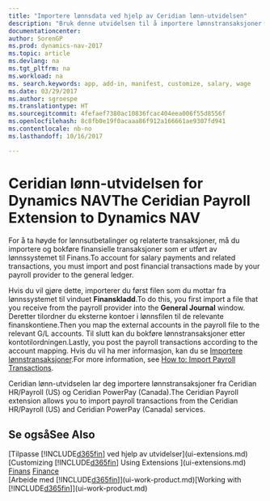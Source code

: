 ```yaml
---
title: "Importere lønnsdata ved hjelp av Ceridian lønn-utvidelsen"
description: "Bruk denne utvidelsen til å importere lønnstransaksjoner fra tjenestene Ceridian HR/Payroll (USA) og Ceridian PowerPay (Canada)."
documentationcenter: 
author: SorenGP
ms.prod: dynamics-nav-2017
ms.topic: article
ms.devlang: na
ms.tgt_pltfrm: na
ms.workload: na
ms. search.keywords: app, add-in, manifest, customize, salary, wage
ms.date: 03/29/2017
ms.author: sgroespe
ms.translationtype: HT
ms.sourcegitcommit: 4fefaef7380ac10836fcac404eea006f55d8556f
ms.openlocfilehash: 8c8fb0e19f0acaaa86f912a166661ae9307fd941
ms.contentlocale: nb-no
ms.lasthandoff: 10/16/2017

---
```

# <a name="the-ceridian-payroll-extension-to-dynamics-nav"></a><span data-ttu-id="6630f-103">Ceridian lønn-utvidelsen for Dynamics NAV</span><span class="sxs-lookup"><span data-stu-id="6630f-103">The Ceridian Payroll Extension to Dynamics NAV</span></span>
<span data-ttu-id="6630f-104">For å ta høyde for lønnsutbetalinger og relaterte transaksjoner, må du importere og bokføre finansielle transaksjoner som er utført av lønnssystemet til Finans.</span><span class="sxs-lookup"><span data-stu-id="6630f-104">To account for salary payments and related transactions, you must import and post financial transactions made by your payroll provider to the general ledger.</span></span>

<span data-ttu-id="6630f-105">Hvis du vil gjøre dette, importerer du først filen som du mottar fra lønnssystemet til vinduet **Finanskladd**.</span><span class="sxs-lookup"><span data-stu-id="6630f-105">To do this, you first import a file that you receive from the payroll provider into the **General Journal** window.</span></span> <span data-ttu-id="6630f-106">Deretter tilordner du eksterne kontoer i lønnsfilen til de relevante finanskontiene.</span><span class="sxs-lookup"><span data-stu-id="6630f-106">Then you map the external accounts in the payroll file to the relevant G/L accounts.</span></span> <span data-ttu-id="6630f-107">Til slutt kan du bokføre lønnstransaksjoner etter kontotilordningen.</span><span class="sxs-lookup"><span data-stu-id="6630f-107">Lastly, you post the payroll transactions according to the account mapping.</span></span> <span data-ttu-id="6630f-108">Hvis du vil ha mer informasjon, kan du se [Importere lønnstransaksjoner](finance-how-import-payroll-transactions.md).</span><span class="sxs-lookup"><span data-stu-id="6630f-108">For more information, see [How to: Import Payroll Transactions](finance-how-import-payroll-transactions.md).</span></span>

<span data-ttu-id="6630f-109">Ceridian lønn-utvidselen lar deg importere lønnstransaksjoner fra Ceridian HR/Payroll (US) og Ceridian PowerPay (Canada).</span><span class="sxs-lookup"><span data-stu-id="6630f-109">The Ceridian Payroll extension allows you to import payroll transactions from the Ceridian HR/Payroll (US) and Ceridian PowerPay (Canada) services.</span></span>

## <a name="see-also"></a><span data-ttu-id="6630f-110">Se også</span><span class="sxs-lookup"><span data-stu-id="6630f-110">See Also</span></span>
<span data-ttu-id="6630f-111">[Tilpasse [!INCLUDE[d365fin](includes/d365fin_md.md)] ved hjelp av utvidelser](ui-extensions.md)  </span><span class="sxs-lookup"><span data-stu-id="6630f-111">[Customizing [!INCLUDE[d365fin](includes/d365fin_md.md)] Using Extensions ](ui-extensions.md)  </span></span>  
<span data-ttu-id="6630f-112">[Finans](finance.md)  </span><span class="sxs-lookup"><span data-stu-id="6630f-112">[Finance](finance.md)  </span></span>  
<span data-ttu-id="6630f-113">[Arbeide med [!INCLUDE[d365fin](includes/d365fin_md.md)]](ui-work-product.md)</span><span class="sxs-lookup"><span data-stu-id="6630f-113">[Working with [!INCLUDE[d365fin](includes/d365fin_md.md)]](ui-work-product.md)</span></span>


